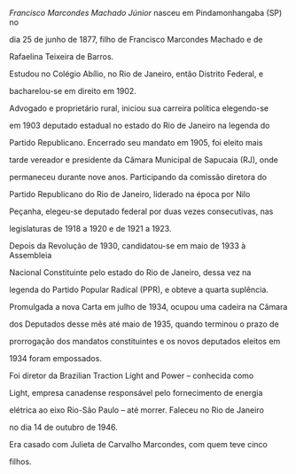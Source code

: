 

*Francisco Marcondes Machado Júnior* nasceu em Pindamonhangaba (SP) no

dia 25 de junho de 1877, filho de Francisco Marcondes Machado e de

Rafaelina Teixeira de Barros.



Estudou no Colégio Abílio, no Rio de Janeiro, então Distrito Federal, e

bacharelou-se em direito em 1902.



Advogado e proprietário rural, iniciou sua carreira política elegendo-se

em 1903 deputado estadual no estado do Rio de Janeiro na legenda do

Partido Republicano. Encerrado seu mandato em 1905, foi eleito mais

tarde vereador e presidente da Câmara Municipal de Sapucaia (RJ), onde

permaneceu durante nove anos. Participando da comissão diretora do

Partido Republicano do Rio de Janeiro, liderado na época por Nilo

Peçanha, elegeu-se deputado federal por duas vezes consecutivas, nas

legislaturas de 1918 a 1920 e de 1921 a 1923.



Depois da Revolução de 1930, candidatou-se em maio de 1933 à Assembleia

Nacional Constituinte pelo estado do Rio de Janeiro, dessa vez na

legenda do Partido Popular Radical (PPR), e obteve a quarta suplência.

Promulgada a nova Carta em julho de 1934, ocupou uma cadeira na Câmara

dos Deputados desse mês até maio de 1935, quando terminou o prazo de

prorrogação dos mandatos constituintes e os novos deputados eleitos em

1934 foram empossados.



Foi diretor da Brazilian Traction Light and Power – conhecida como

Light, empresa canadense responsável pelo fornecimento de energia

elétrica ao eixo Rio-São Paulo – até morrer. Faleceu no Rio de Janeiro

no dia 14 de outubro de 1946.



Era casado com Julieta de Carvalho Marcondes, com quem teve cinco

filhos.



